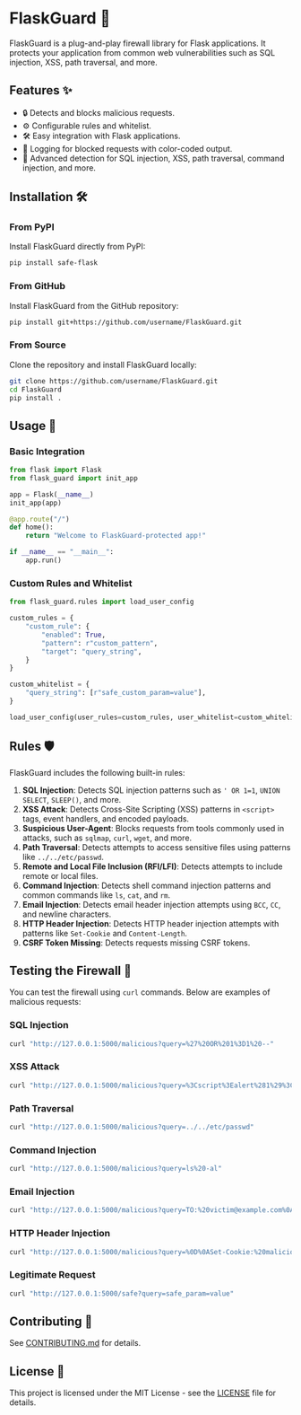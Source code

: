 # FlaskGuard 🚀

FlaskGuard is a plug-and-play firewall library for Flask applications. It protects your application from common web vulnerabilities such as SQL injection, XSS, path traversal, and more.

## Features ✨

- 🔒 Detects and blocks malicious requests.
- ⚙️ Configurable rules and whitelist.
- 🛠️ Easy integration with Flask applications.
- 📜 Logging for blocked requests with color-coded output.
- 🧠 Advanced detection for SQL injection, XSS, path traversal, command injection, and more.

## Installation 🛠️

### From PyPI

Install FlaskGuard directly from PyPI:

```bash
pip install safe-flask
```

### From GitHub

Install FlaskGuard from the GitHub repository:

```bash
pip install git+https://github.com/username/FlaskGuard.git
```

### From Source

Clone the repository and install FlaskGuard locally:

```bash
git clone https://github.com/username/FlaskGuard.git
cd FlaskGuard
pip install .
```

## Usage 🚀

### Basic Integration

```python
from flask import Flask
from flask_guard import init_app

app = Flask(__name__)
init_app(app)

@app.route("/")
def home():
    return "Welcome to FlaskGuard-protected app!"

if __name__ == "__main__":
    app.run()
```

### Custom Rules and Whitelist

```python
from flask_guard.rules import load_user_config

custom_rules = {
    "custom_rule": {
        "enabled": True,
        "pattern": r"custom_pattern",
        "target": "query_string",
    }
}

custom_whitelist = {
    "query_string": [r"safe_custom_param=value"],
}

load_user_config(user_rules=custom_rules, user_whitelist=custom_whitelist)
```

## Rules 🛡️

FlaskGuard includes the following built-in rules:

1. **SQL Injection**: Detects SQL injection patterns such as `' OR 1=1`, `UNION SELECT`, `SLEEP()`, and more.
2. **XSS Attack**: Detects Cross-Site Scripting (XSS) patterns in `<script>` tags, event handlers, and encoded payloads.
3. **Suspicious User-Agent**: Blocks requests from tools commonly used in attacks, such as `sqlmap`, `curl`, `wget`, and more.
4. **Path Traversal**: Detects attempts to access sensitive files using patterns like `../../etc/passwd`.
5. **Remote and Local File Inclusion (RFI/LFI)**: Detects attempts to include remote or local files.
6. **Command Injection**: Detects shell command injection patterns and common commands like `ls`, `cat`, and `rm`.
7. **Email Injection**: Detects email header injection attempts using `BCC`, `CC`, and newline characters.
8. **HTTP Header Injection**: Detects HTTP header injection attempts with patterns like `Set-Cookie` and `Content-Length`.
9. **CSRF Token Missing**: Detects requests missing CSRF tokens.

## Testing the Firewall 🧪

You can test the firewall using `curl` commands. Below are examples of malicious requests:

### SQL Injection

```bash
curl "http://127.0.0.1:5000/malicious?query=%27%20OR%201%3D1%20--"
```

### XSS Attack

```bash
curl "http://127.0.0.1:5000/malicious?query=%3Cscript%3Ealert%281%29%3C%2Fscript%3E"
```

### Path Traversal

```bash
curl "http://127.0.0.1:5000/malicious?query=../../etc/passwd"
```

### Command Injection

```bash
curl "http://127.0.0.1:5000/malicious?query=ls%20-al"
```

### Email Injection

```bash
curl "http://127.0.0.1:5000/malicious?query=TO:%20victim@example.com%0ABCC:%20attacker@example.com"
```

### HTTP Header Injection

```bash
curl "http://127.0.0.1:5000/malicious?query=%0D%0ASet-Cookie:%20malicious=true"
```

### Legitimate Request

```bash
curl "http://127.0.0.1:5000/safe?query=safe_param=value"
```

## Contributing 🤝

See [CONTRIBUTING.md](CONTRIBUTING.md) for details.

## License 📄

This project is licensed under the MIT License - see the [LICENSE](LICENSE) file for details.
